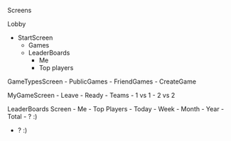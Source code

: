 Screens

Lobby
- StartScreen
    - Games
    - LeaderBoards
        - Me
        - Top players

GameTypesScreen
    - PublicGames
    - FriendGames
    - CreateGame

MyGameScreen
    - Leave
    - Ready
    - Teams
        - 1 vs 1
        - 2 vs 2

LeaderBoards Screen
    - Me
    - Top Players
        - Today
        - Week
        - Month
        - Year
        - Total
    - ? :)
- ? :)
